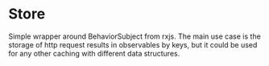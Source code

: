 # Store

Simple wrapper around BehaviorSubject from rxjs. The main use case is the storage of http request results in observables by keys, but it could be used for any other caching with different data structures.
